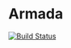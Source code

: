 # Armada

[![Build Status](https://travis-ci.org/arthurtaborda/armada.svg?branch=master)](https://travis-ci.org/arthurtaborda/armada)


